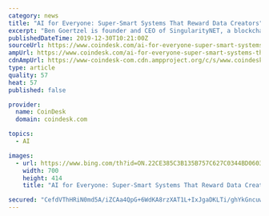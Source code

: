 ```yaml
---
category: news
title: "AI for Everyone: Super-Smart Systems That Reward Data Creators"
excerpt: "Ben Goertzel is founder and CEO of SingularityNET, a blockchain-based AI marketplace project. As AI rapidly pervades every sector of the economy, there are few questions more urgent than who owns, controls and guides the data used to train AI systems, and the models and conclusions AI learns from this data. Right now the answer tends to ..."
publishedDateTime: 2019-12-30T10:21:00Z
sourceUrl: https://www.coindesk.com/ai-for-everyone-super-smart-systems-that-reward-data-creators
ampUrl: https://www.coindesk.com/ai-for-everyone-super-smart-systems-that-reward-data-creators?amp=1
cdnAmpUrl: https://www-coindesk-com.cdn.ampproject.org/c/s/www.coindesk.com/ai-for-everyone-super-smart-systems-that-reward-data-creators?amp=1
type: article
quality: 57
heat: 57
published: false

provider:
  name: CoinDesk
  domain: coindesk.com

topics:
  - AI

images:
  - url: https://www.bing.com/th?id=ON.22CE385C3B135B757C627C0344BD0603
    width: 700
    height: 414
    title: "AI for Everyone: Super-Smart Systems That Reward Data Creators"

secured: "CefdVThHRiN0md5A/iZCAa4QpG+6WdKA8rzXAT1L+IxJgaDKLTi/ghYkGncuwB21tIta83mNLXOz4scC0jaJqxVFMcph4xaHF0BRcZCQclq7NcnOInN60HIsvSoKTFnlIRY2nYs2o5K9COr9644FIZIBmtGr8vx1PPYhIUoYVID+IzPmMGn9QBmIvCDJ7OuA0u4wWYz3VZSCGD3ZkptBc++eIoj0OqK3hNoQqGx+vQZzgwu89XBGUWq2l58t3g5xQSIlhXPsIcRy4iEovu7pvQ==;rvKL4i81SyfkQiNv+UwZuw=="
---
```


